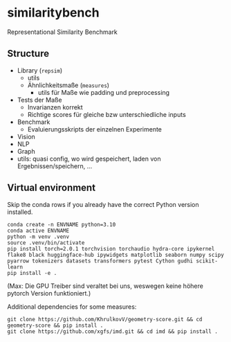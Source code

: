 # similaritybench
Representational Similarity Benchmark


## Structure

- Library (`repsim`)
  - utils
  - Ähnlichkeitsmaße (`measures`)
    - utils für Maße wie padding und preprocessing
- Tests der Maße
  - Invarianzen korrekt
  - Richtige scores für gleiche bzw unterschiedliche inputs
- Benchmark
  - Evaluierungsskripts der einzelnen Experimente
- Vision
- NLP
- Graph
- utils: quasi config, wo wird gespeichert, laden von Ergebnissen/speichern, ...


## Virtual environment
Skip the conda rows if you already have the correct Python version installed.
```shell
conda create -n ENVNAME python=3.10
conda active ENVNAME
python -m venv .venv
source .venv/bin/activate
pip install torch=2.0.1 torchvision torchaudio hydra-core ipykernel flake8 black huggingface-hub ipywidgets matplotlib seaborn numpy scipy pyarrow tokenizers datasets transformers pytest Cython gudhi scikit-learn
pip install -e .
```

(Max: Die GPU Treiber sind veraltet bei uns, weswegen keine höhere pytorch Version funktioniert.)

Additional dependencies for some measures:
```shell
git clone https://github.com/KhrulkovV/geometry-score.git && cd geometry-score && pip install .
git clone https://github.com/xgfs/imd.git && cd imd && pip install .
```
